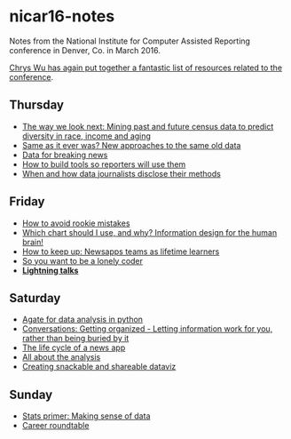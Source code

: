 # nicar16-notes
Notes from the National Institute for Computer Assisted Reporting conference in Denver, Co. in March 2016.

[Chrys Wu has again put together a fantastic list of resources related to the conference](http://blog.chryswu.com/2016/03/08/nicar16-slides-links-tutorials-resources/).

## Thursday

* [The way we look next: Mining past and future census data to predict diversity in race, income and aging](01-census.md)
* [Same as it ever was? New approaches to the same old data](02-new-approaches-to-data.md)
* [Data for breaking news](03-data-for-breaking-news.md)
* [How to build tools so reporters will use them](04-how-to-build-tools-so-reporters-will-use-them.md)
* [When and how data journalists disclose their methods](05-disclose.md)

## Friday

* [How to avoid rookie mistakes](06-rookie-mistakes.md)
* [Which chart should I use, and why? Information design for the human brain!](07-information-design.md)
* [How to keep up: Newsapps teams as lifetime learners](08-lifetime-learners.md)
* [So you want to be a lonely coder](09-lonely-coders.md)
* **[Lightning talks](10-lightning-talks.md)**

## Saturday

* [Agate for data analysis in python](11-agate.md)
* [Conversations: Getting organized - Letting information work for you, rather than being buried by it](12-organizing.md)
* [The life cycle of a news app](13-life-cycle.md)
* [All about the analysis](14-analysis.md)
* [Creating snackable and shareable dataviz](15-snackable.md)

## Sunday

* [Stats primer: Making sense of data](16-stats.md)
* [Career roundtable](17-career.md)